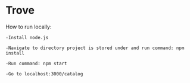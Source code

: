 # Trove
How to run locally: 

    -Install node.js

    -Navigate to directory project is stored under and run command: npm install

    -Run command: npm start

    -Go to localhost:3000/catalog
  

